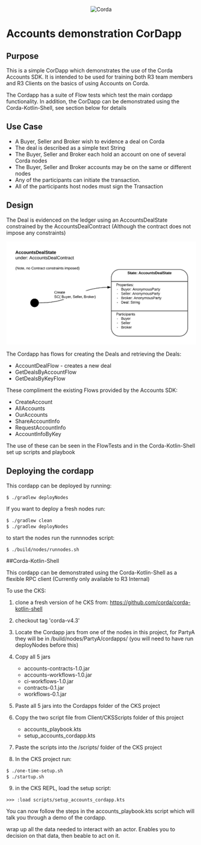 <p align="center">
  <img src="https://www.corda.net/wp-content/uploads/2016/11/fg005_corda_b.png" alt="Corda" width="500">
</p>


# Accounts demonstration CorDapp


## Purpose

This is a simple CorDapp which demonstrates the use of the Corda Accounts SDK. It is intended to be used for training both R3 team members and R3 Clients on the basics of using Accounts on Corda. 

The Cordapp has a suite of Flow tests which test the main cordapp functionality. In addition, the CorDapp can be demonstrated using the Corda-Kotlin-Shell, see section below for details



## Use Case

 - A Buyer, Seller and Broker wish to evidence a deal on Corda
 - The deal is described as a simple text String
 - The Buyer, Seller and Broker each hold an account on one of several Corda nodes
 - The Buyer, Seller and Broker accounts may be on the same or different nodes
 - Any of the participants can initiate the transaction.
 - All of the participants host nodes must sign the Transaction


## Design

The Deal is evidenced on the ledger using an AccountsDealState constrained by the AccountsDealContract (Although the contract does not impose any constraints)

![state machine](resources/AccountsDealStateMachine.png)

The Cordapp has flows for creating the Deals and retrieving the Deals:


 - AccountDealFlow - creates a new deal
 - GetDealsByAccountFlow
 - GetDealsByKeyFlow

These compliment the existing Flows provided by the Accounts SDK: 

 - CreateAccount
 - AllAccounts
 - OurAccounts
 - ShareAccountInfo
 - RequestAccountInfo
 - AccountInfoByKey

The use of these can be seen in the FlowTests and in the Corda-Kotlin-Shell set up scripts and playbook



## Deploying the cordapp

This cordapp can be deployed by running: 
```
$ ./gradlew deployNodes
```
If you want to deploy a fresh nodes run: 
```text
$ ./gradlew clean
$ ./gradlew deployNodes
```

to start the nodes run the runnnodes script:
```text
$ ./build/nodes/runnodes.sh
```

##Corda-Kotlin-Shell

This cordapp can be demonstrated using the Corda-Kotlin-Shell as a flexible RPC client (Currently only available to R3 Internal)

To use the CKS: 

1. clone a fresh version of he CKS from: https://github.com/corda/corda-kotlin-shell
2. checkout tag 'corda-v4.3'
3. Locate the Cordapp jars from one of the nodes in this project, for PartyA they will be in /build/nodes/PartyA/cordapps/ (you will need to have run deployNodes before this)
4. Copy all 5 jars 
 
    - accounts-contracts-1.0.jar
    - accounts-workflows-1.0.jar
    - ci-workflows-1.0.jar
    - contracts-0.1.jar
    - workflows-0.1.jar
 
5. Paste all 5 jars into the Cordapps folder of the CKS project
6. Copy the two script file from Client/CKSScripts folder of this project
 
    - accounts_playbook.kts 
    - setup_accounts_cordapp.kts

7. Paste the scripts into the /scripts/ folder of the CKS project
8. In the CKS project run: 

```text
$ ./one-time-setup.sh
$ ./startup.sh
```

9. in the CKS REPL, load the setup script:

```text
>>> :load scripts/setup_accounts_cordapp.kts
```

You can now follow the steps in the accounts_playbook.kts script which will talk you through a demo of the cordapp.

wrap up all the data needed to interact with an actor. Enables you to decision on that data, then beable to act on it. 